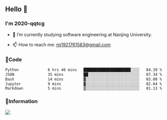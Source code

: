 ## Hello 👋


### I'm 2020-qqtcg

- 🔭 I’m currently studying software engineering at Nanjing University. 
<!-- - 🌱 I’m currently learning MLsys and -->
<!-- - 👯 I’m looking to collaborate on ... -->
<!-- - 🤔 I’m looking for help with ... -->
<!-- - 💬 Ask me about ... -->
- 📫 How to reach me: mj1921761583@gmail.com
<!-- - 😄 Pronouns: ... -->
<!-- - ⚡ Fun fact: ... -->

### 🌱Code
<!--START_SECTION:waka-->

```txt
Python             6 hrs 46 mins   █████████████████████░░░░   84.39 %
JSON               35 mins         ██░░░░░░░░░░░░░░░░░░░░░░░   07.34 %
Bash               14 mins         ▓░░░░░░░░░░░░░░░░░░░░░░░░   03.08 %
Jupyter            9 mins          ▓░░░░░░░░░░░░░░░░░░░░░░░░   02.04 %
Markdown           5 mins          ▒░░░░░░░░░░░░░░░░░░░░░░░░   01.13 %
```

<!--END_SECTION:waka-->

### 💬Information
![](https://github-readme-stats.vercel.app/api?username=2020-qqtcg&theme=buefy&hide_border=false)


<!-- <div align="center"> <img src="https://github-readme-activity-graph.vercel.app/graph?username=2020-qqtcg&theme=minimal" /> </div> -->



